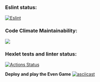 ### Eslint status:
[![Eslint](https://github.com/VildankKhabibov/frontend-project-lvl1/actions/workflows/eslint-check.yml/badge.svg?event=push)](https://github.com/VildankKhabibov/frontend-project-lvl1/actions/workflows/eslint-check.yml)

### Code Climate Maintainability:
<a href="https://codeclimate.com/github/VildankKhabibov/frontend-project-lvl1/maintainability"><img src="https://api.codeclimate.com/v1/badges/62c090e3c7afc63ace58/maintainability" /></a>

### Hexlet tests and linter status:
[![Actions Status](https://github.com/VildankKhabibov/frontend-project-lvl1/workflows/hexlet-check/badge.svg)](https://github.com/VildankKhabibov/frontend-project-lvl1/actions)

**Deploy and play the Even Game**
[![asciicast](https://asciinema.org/a/YbfDdVuZRM12qyhAieZ05Gsou.svg)](https://asciinema.org/a/YbfDdVuZRM12qyhAieZ05Gsou)